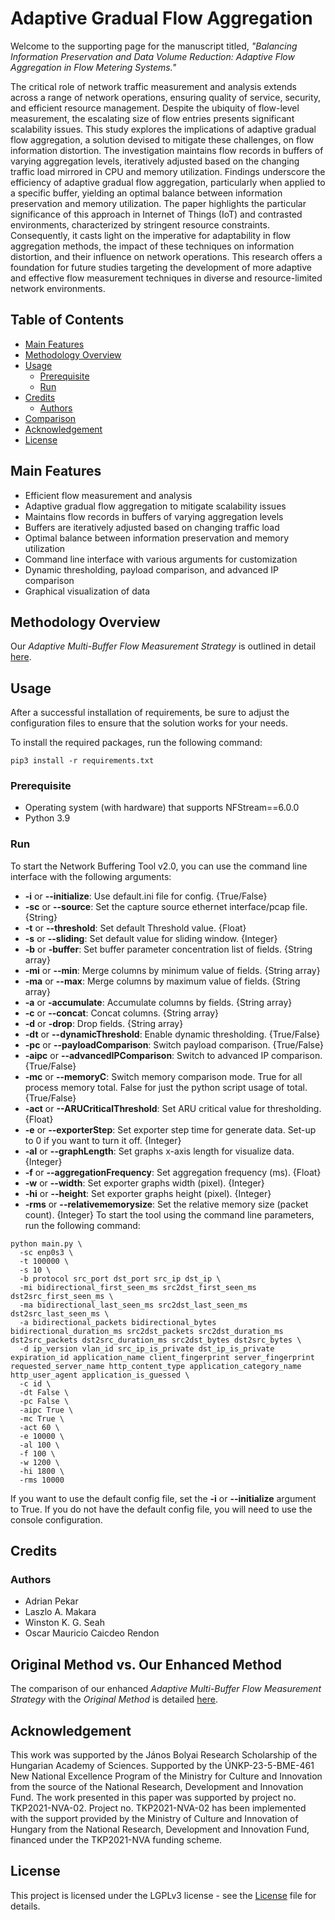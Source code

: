 # Adaptive Gradual Flow Aggregation

Welcome to the supporting page for the manuscript titled, _"Balancing Information Preservation and Data Volume Reduction: Adaptive Flow Aggregation in Flow Metering Systems."_


The critical role of network traffic measurement and analysis extends across a range of network operations, ensuring quality of service, security, and efficient resource management. Despite the ubiquity of flow-level measurement, the escalating size of flow entries presents significant scalability issues. This study explores the implications of adaptive gradual flow aggregation, a solution devised to mitigate these challenges, on flow information distortion. The investigation maintains flow records in buffers of varying aggregation levels, iteratively adjusted based on the changing traffic load mirrored in CPU and memory utilization. Findings underscore the efficiency of adaptive gradual flow aggregation, particularly when applied to a specific buffer, yielding an optimal balance between information preservation and memory utilization. The paper highlights the particular significance of this approach in Internet of Things (IoT) and contrasted environments, characterized by stringent resource constraints. Consequently, it casts light on the imperative for adaptability in flow aggregation methods, the impact of these techniques on information distortion, and their influence on network operations. This research offers a foundation for future studies targeting the development of more adaptive and effective flow measurement techniques in diverse and resource-limited network environments.


## Table of Contents

* [Main Features](#main-features)
* [Methodology Overview](#methodology-overview)
* [Usage](#usage)
    * [Prerequisite](#prerequisite)
    * [Run](#run)
* [Credits](#credits)
  * [Authors](#authors)
* [Comparison](#original-method-vs-our-enhanced-method)
* [Acknowledgement](#acknowledgement)
* [License](#license)


## Main Features
- Efficient flow measurement and analysis
- Adaptive gradual flow aggregation to mitigate scalability issues
- Maintains flow records in buffers of varying aggregation levels
- Buffers are iteratively adjusted based on changing traffic load
- Optimal balance between information preservation and memory utilization
- Command line interface with various arguments for customization
- Dynamic thresholding, payload comparison, and advanced IP comparison
- Graphical visualization of data


## Methodology Overview

Our _Adaptive Multi-Buffer Flow Measurement Strategy_ is outlined in detail [here](methodology_overview.md).


## Usage
After a successful installation of requirements, be sure to adjust the configuration files to ensure that the solution works for your needs.

To install the required packages, run the following command:

```
pip3 install -r requirements.txt
```


### Prerequisite
- Operating system (with hardware) that supports NFStream==6.0.0
- Python 3.9


### Run
To start the Network Buffering Tool v2.0, you can use the command line interface with the following arguments:

- **-i** or **--initialize**: Use default.ini file for config. {True/False}
- **-sc** or **--source**: Set the capture source ethernet interface/pcap file. {String}
- **-t** or **--threshold**: Set default Threshold value. {Float}
- **-s** or **--sliding**: Set default value for sliding window. {Integer}
- **-b** or **-buffer**: Set buffer parameter concentration list of fields. {String array}
- **-mi** or **--min**: Merge columns by minimum value of fields. {String array}
- **-ma** or **--max**: Merge columns by maximum value of fields. {String array}
- **-a** or **-accumulate**: Accumulate columns by fields. {String array}
- **-c** or **--concat**: Concat columns. {String array}
- **-d** or **-drop**: Drop fields. {String array}
- **-dt** or **--dynamicThreshold**: Enable dynamic thresholding. {True/False}
- **-pc** or **--payloadComparison**: Switch payload comparison. {True/False}
- **-aipc** or **--advancedIPComparison**: Switch to advanced IP comparison. {True/False}
- **-mc** or **--memoryC**: Switch memory comparison mode. True for all process memory total. False for just the python script usage of total. {True/False}
- **-act** or **--ARUCriticalThreshold**: Set ARU critical value for thresholding. {Float}
- **-e** or **--exporterStep**: Set exporter step time for generate data. Set-up to 0 if you want to turn it off. {Integer}
- **-al** or **--graphLength**: Set graphs x-axis length for visualize data. {Integer}
- **-f** or **--aggregationFrequency**: Set aggregation frequency (ms). {Float}
- **-w** or **--width**: Set exporter graphs width (pixel). {Integer}
- **-hi** or **--height**: Set exporter graphs height (pixel). {Integer}
- **-rms** or **--relativememorysize**: Set the relative memory size (packet count). {Integer}
To start the tool using the command line parameters, run the following command:

```
python main.py \
  -sc enp0s3 \
  -t 100000 \
  -s 10 \
  -b protocol src_port dst_port src_ip dst_ip \
  -mi bidirectional_first_seen_ms src2dst_first_seen_ms dst2src_first_seen_ms \
  -ma bidirectional_last_seen_ms src2dst_last_seen_ms dst2src_last_seen_ms \
  -a bidirectional_packets bidirectional_bytes bidirectional_duration_ms src2dst_packets src2dst_duration_ms dst2src_packets dst2src_duration_ms src2dst_bytes dst2src_bytes \
  -d ip_version vlan_id src_ip_is_private dst_ip_is_private expiration_id application_name client_fingerprint server_fingerprint requested_server_name http_content_type application_category_name http_user_agent application_is_guessed \
  -c id \
  -dt False \
  -pc False \
  -aipc True \
  -mc True \
  -act 60 \
  -e 10000 \
  -al 100 \
  -f 100 \
  -w 1200 \
  -hi 1800 \
  -rms 10000
```

If you want to use the default config file, set the **-i** or **--initialize** argument to True. If you do not have the default config file, you will need to use the console configuration.


## Credits
### Authors
* Adrian Pekar
* Laszlo A. Makara
* Winston K. G. Seah
* Oscar Mauricio Caicdeo Rendon


## Original Method vs. Our Enhanced Method

The comparison of our enhanced _Adaptive Multi-Buffer Flow Measurement Strategy_ with the _Original Method_ is detailed [here](comparison.md).


## Acknowledgement
This work was supported by the János Bolyai Research Scholarship of the Hungarian Academy of Sciences. 
Supported by the ÚNKP-23-5-BME-461 New National Excellence Program of the Ministry for Culture and Innovation from the source of the National Research, Development and Innovation Fund. 
The work presented in this paper was supported by project no. TKP2021-NVA-02. Project no. TKP2021-NVA-02 has been implemented with the support provided by the Ministry of Culture and Innovation of Hungary from the National Research, Development and Innovation Fund, financed under the TKP2021-NVA funding scheme.


## License
This project is licensed under the LGPLv3 license - see the [License](LICENSE) file for details.
